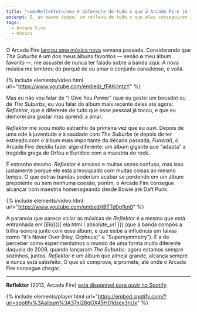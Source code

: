 ```yaml
---
title: "<em>Reflektor</em> é diferente de tudo o que o Arcade Fire já fez."
excerpt: E, ao mesmo tempo, um reflexo de tudo o que eles conseguiram alcançar.
tags:
  - Arcade Fire
  - música
---
```


O Arcade Fire [lançou uma música nova](https://youtu.be/f6jma9VQEls) semana passada. Considerando que _The Suburbs_ é um dos meus álbuns favoritos — senão **o** meu álbum favorito —, me assustei de nunca ter falado sobre a banda aqui. A nova música me lembrou do porquê de eu amar o conjunto canadense, e voilá.

{% include elements/video.html url="https://www.youtube.com/embed/_fFAKrIntzY" %}

Mas eu não vou falar de “I Give You Power” (que eu gostei um bocado) ou de _The Suburbs_, eu vou falar do álbum mais recente deles até agora: _Reflektor_, que é diferente de tudo que esse pessoal já tocou, e que eu demorei pra gostar mas aprendi a amar.

_Reflektor_ me soou muito estranho da primeira vez que eu ouvi. Depois de uma ode à juventude e à saudade com _The Suburbs_ (e depois de ter estreado com o álbum mais importante da década passada, _Funeral_), o Arcade Fire decidiu fazer algo diferente: um álbum gigante que “adapta” a tragédia grega de Orfeu e Eurídice com a maestria do rock.

É estranho mesmo. _Reflektor_ é ansioso e muitas vezes confuso, mas isso justamente porque ele está preocupado com muitas coisas ao mesmo tempo. O que outras bandas poderiam acabar se perdendo em um álbum prepotente ou sem nenhuma coesão, porém, o Arcade Fire consegue alcançar com maestria homenageando desde Bowie até Daft Punk.

{% include elements/video.html url="https://www.youtube.com/embed/tBTTd0gfkn0" %}

A paranoia que parece viciar as músicas de _Reflektor_ é a mesma que está entranhada em [_Ela_]({{ ela.html | absolute_url }}) (que a banda compôs a trilha-sonora junto com esse álbum, e que exibe a influência em faixas como “It's Never Over (Hey, Orpheus)” e “Supersymmetry”). É a de perceber como experimentamos o mundo de uma forma muito diferente daquela de 2009, quando lançaram _The Suburbs_: agora estamos sempre sozinhos, juntos. _Reflektor_ é um álbum que almeja grande, alcança sempre e nunca está satisfeito. O que só comprova, e promete, até onde o Arcade Fire consegue chegar.

---

**Reflektor** (2013, Arcade Fire) [está disponível para ouvir no Spotify](https://open.spotify.com/album/37xl28qGX45H01dsex3nUx).

{% include elements/player.html url="https://embed.spotify.com/?uri=spotify%3Aalbum%3A37xl28qGX45H01dsex3nUx" %}
